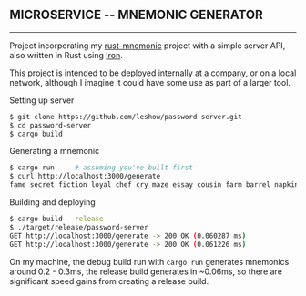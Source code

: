 ## MICROSERVICE -- MNEMONIC GENERATOR
---

Project incorporating my [rust-mnemonic](https://github.com/leshow/rust_mnemonic) project with a simple server API, also written in Rust using [Iron](https://github.com/iron/iron).

This project is intended to be deployed internally at a company, or on a local network, although I imagine it could have some use as part of a larger tool.


Setting up server
```bash
$ git clone https://github.com/leshow/password-server.git
$ cd password-server
$ cargo build
```

Generating a mnemonic
```bash
$ cargo run     # assuming you've built first
$ curl http://localhost:3000/generate
fame secret fiction loyal chef cry maze essay cousin farm barrel napkin issue predict three coil dutch any below pledge vocal crouch dynamic confirm
```

Building and deploying
```bash
$ cargo build --release
$ ./target/release/password-server
GET http://localhost:3000/generate -> 200 OK (0.060287 ms)
GET http://localhost:3000/generate -> 200 OK (0.061226 ms)
```

On my machine, the debug build run with `cargo run` generates mnemonics around 0.2 - 0.3ms, the release build generates in ~0.06ms, so there are significant speed gains from creating a release build.
